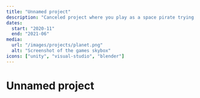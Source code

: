 ```yaml
---
title: "Unnamed project"
description: "Canceled project where you play as a space pirate trying to conquer and steal various other space ships."
dates:
  start: "2020-11"
  end: "2021-06"
media:
  url: "/images/projects/planet.png"
  alt: "Screenshot of the games skybox"
icons: ["unity", "visual-studio", "blender"]
---
```


# Unnamed project
